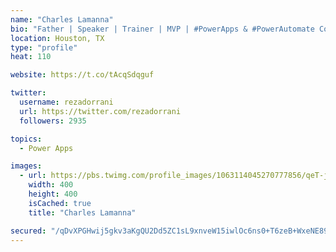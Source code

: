 ```yaml
---
name: "Charles Lamanna"
bio: "Father | Speaker | Trainer | MVP | #PowerApps & #PowerAutomate Community Super User | YouTuber Right-pointing triangle http://youtube.com/c/rezadorrani | Learn - Share - Clockwise rightwards and leftwards open circle arrows"
location: Houston, TX
type: "profile"
heat: 110

website: https://t.co/tAcqSdqguf

twitter:
  username: rezadorrani
  url: https://twitter.com/rezadorrani
  followers: 2935

topics:
  - Power Apps

images:
  - url: https://pbs.twimg.com/profile_images/1063114045270777856/qeT-jpWr_400x400.jpg
    width: 400
    height: 400
    isCached: true
    title: "Charles Lamanna"

secured: "/qDvXPGHwij5gkv3aKgQU2Dd5ZC1sL9xnveW15iwlOc6ns0+T6zeB+WxeNE89OV0F0wQdRG9D5Wo05So2yoiSvqQGTLxzOcNyp/IgI5y/4jav/6NLG4FEdA1od/5D8F60lE1pt2eTaNY/Wof8JArvpZwNzr7AHIDtoZ96MUUSCTYOJwGYOQm27AGNTXe6RAoerT2UPZql3zuaguKD5J/XF/t6+5+rJXaMHRjMj77/Ug0JLKlX9+zagDr7H2p/iRLMd12OnZYp+XheFbRnbM33S/ycM6XBc0Yk0Qgxfnj8aKjthkaiHIp78otVDMEeAFIUByAjMFlIHRdm23cVLO/5yY+Qq7nEiSdPBpAFM2oK44SI2dIebBA+wF94qG2uTQli88govTjjlwwDCeBKtWZOg6116ThJ/1h3HpT7s7dQ4I=;GftUOeRerZAmpJkb5Rhb7A=="
---
```


